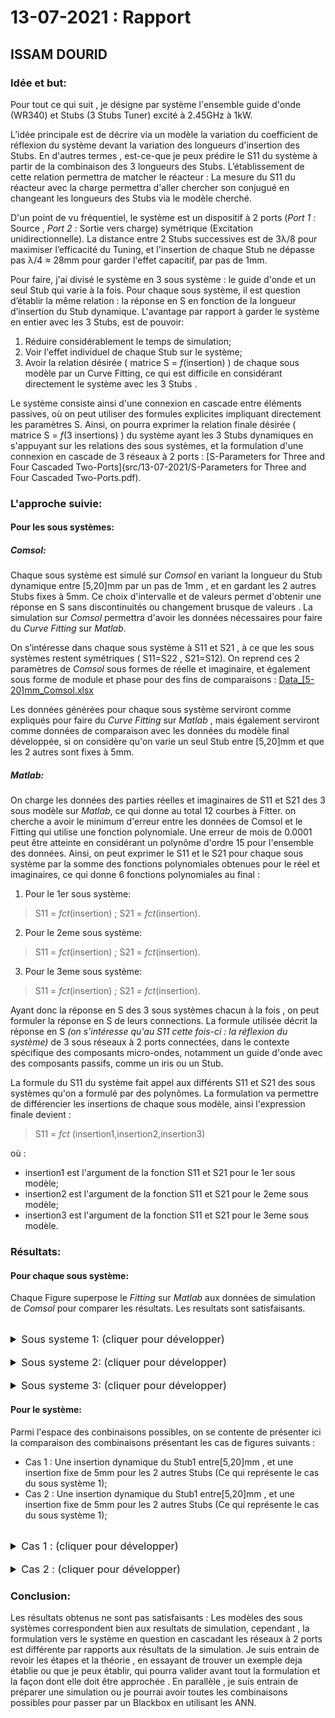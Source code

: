 # 13-07-2021 : Rapport
## ISSAM DOURID


### Idée et but:
Pour tout ce qui suit , je désigne par système l'ensemble guide d'onde (WR340) et Stubs (3 Stubs Tuner) excité à 2.45GHz à 1kW.

L’idée principale est de décrire via un modèle la variation du coefficient de réflexion du système devant la variation des longueurs d'insertion des Stubs. En d'autres termes , est-ce-que je peux prédire le S11 du système à partir de la combinaison des 3 longueurs des Stubs. L’établissement de cette relation permettra de matcher le réacteur : La mesure du S11 du réacteur avec la charge permettra d'aller chercher son conjugué en changeant les longueurs des Stubs via le modèle cherché.

D'un point de vu fréquentiel, le système est un dispositif à 2 ports (*Port 1 :* Source , *Port 2 :* Sortie vers charge) symétrique (Excitation unidirectionnelle). La distance entre 2 Stubs successives est de 3λ/8 pour maximiser l’efficacité du Tuning, et l'insertion de chaque Stub ne dépasse pas λ/4 ≈ 28mm pour garder l'effet capacitif, par pas de 1mm.

Pour faire, j'ai divisé le système en 3 sous système : le guide d'onde et un seul Stub qui varie à la fois. Pour chaque sous système, il est question d’établir la même relation : la réponse en S en fonction de la longueur d’insertion du Stub dynamique. L'avantage par rapport à garder le système en entier avec les 3 Stubs, est de pouvoir:

 1. Réduire considérablement le temps de simulation;
 2. Voir l'effet individuel de chaque Stub sur le système;
 3. Avoir la relation désirée ( matrice S = *f*(insertion) ) de chaque sous modèle par un Curve Fitting, ce qui est difficile en considérant directement le système avec les 3 Stubs .

Le système consiste ainsi d'une connexion en cascade entre éléments passives, où on peut utiliser des formules explicites impliquant directement les paramètres S. Ainsi, on pourra exprimer la relation finale désirée ( matrice S = *f*(3 insertions) ) du système ayant les 3 Stubs dynamiques en s'appuyant sur les relations des sous systèmes, et la formulation d'une connexion en cascade de 3 réseaux à 2 ports : [S-Parameters for Three and Four Cascaded Two-Ports](src/13-07-2021/S-Parameters for Three and Four Cascaded Two-Ports.pdf).

### L'approche suivie:
####  Pour les sous systèmes: 
##### Comsol:
Chaque sous système est simulé sur *Comsol* en variant la longueur du Stub dynamique entre [5,20]mm par un pas de 1mm , et en gardant les 2 autres Stubs fixes à 5mm. Ce choix d'intervalle et de valeurs permet d'obtenir une réponse en S sans discontinuités ou changement brusque de valeurs . La simulation sur *Comsol* permettra d'avoir les données nécessaires pour faire du *Curve Fitting* sur *Matlab*. 

On s’intéresse dans chaque sous système à S11 et S21 , à ce que les sous systèmes restent symétriques ( S11=S22 , S21=S12). On reprend ces 2 paramètres de *Comsol* sous formes de réelle et imaginaire, et également sous forme de module et phase pour des fins de comparaisons : [Data_[5-20]mm_Comsol.xlsx](src/Data_[5-20]mm_Comsol.xlsx)

Les données générées pour chaque sous système serviront comme expliqués pour faire du *Curve Fitting* sur *Matlab* , mais également serviront comme données de comparaison avec les données du modèle final développée, si on considère qu'on varie un seul Stub entre [5,20]mm et que les 2 autres sont fixes à 5mm.

##### Matlab:
On charge les données des parties réelles et imaginaires de S11 et S21 des 3 sous modèle sur *Matlab*, ce qui donne au total 12 courbes à Fitter. on cherche a avoir le minimum d'erreur entre les données de Comsol et le Fitting qui utilise une fonction polynomiale. Une erreur de mois de 0.0001 peut être atteinte en considérant un polynôme d'ordre 15 pour l'ensemble des données. Ainsi, on peut exprimer le S11 et le S21 pour chaque sous système par la somme des fonctions polynomiales obtenues pour le réel et imaginaires, ce qui donne 6 fonctions polynomiales au final :

 1. Pour le 1er sous système: 

> S11 = *fct*(insertion) ;
>  S21 = *fct*(insertion).

 2. Pour le 2eme sous système: 

> S11 = *fct*(insertion) ;
>  S21 = *fct*(insertion).

 3. Pour le 3eme sous système: 

> S11 = *fct*(insertion) ;
>  S21 = *fct*(insertion).

Ayant donc la réponse en S des 3 sous systèmes chacun à la fois , on peut formuler la réponse en S de leurs connections. La formule utilisée décrit la réponse en S *(on s’intéresse qu'au S11 cette fois-ci : la réflexion du système)* de 3 sous réseaux à 2 ports connectées, dans le contexte spécifique des composants micro-ondes, notamment un guide d'onde avec des composants passifs, comme un iris ou un Stub.

La formule du S11 du système fait appel aux différents S11 et  S21 des sous systèmes qu'on a formulé par des polynômes. La formulation va permettre de différencier les insertions de chaque sous modèle, ainsi l'expression finale devient : 

> S11 = *fct* (insertion1,insertion2,insertion3)

où :

 -  insertion1 est l'argument de la fonction S11 et S21 pour le 1er sous modèle;
 -  insertion2 est l'argument de la fonction S11 et S21 pour le 2eme sous modèle;
 -  insertion3 est l'argument de la fonction S11 et S21 pour le 3eme sous modèle.

### Résultats:
#### Pour chaque sous système:
Chaque Figure superpose le *Fitting* sur *Matlab* aux données de simulation de *Comsol* pour comparer les résultats.
Les resultats sont satisfaisants.

<br>
<details>
<summary style="font-size: 1.17em"> <!-- Header 3 size -->
Sous systeme 1: (cliquer pour développer)
</summary>

#### réel(S11):
<p align="center">
	<img src="../src/13-07-2021/images/subsys1-real(S11).jpg" alt="Figure 1: Real(S11) : Fitting vs Comsol">
	<br>Figure 1: Real(S11) : Fitting vs Comsol"
</p>
	
#### Imag(S11):
<p align="center">
	<img src="../src/13-07-2021/images/subsys1-imag(S11).jpg" alt="Figure 2: Imag(S11) : Fitting vs Comsol">
	<br>Figure 2: Imag(S11) : Fitting vs Comsol"
</p>

#### réel(S21):
<p align="center">
	<img src="../src/13-07-2021/images/subsys1-real(S21).jpg" alt="Figure 3: Real(S21) : Fitting vs Comsol">
	<br>Figure 3: Real(S21) : Fitting vs Comsol"
</p>
	
#### Imag(S21):
<p align="center">
	<img src="../src/13-07-2021/images/subsys1-imag(S21).jpg" alt="Figure 4: Imag(S21) : Fitting vs Comsol">
	<br>Figure 4: Imag(S21) : Fitting vs Comsol"
</p>
</details>

<br>
<details>
<summary style="font-size: 1.17em"> <!-- Header 3 size -->
Sous systeme 2: (cliquer pour développer)
</summary>

#### réel(S11):
<p align="center">
	<img src="../src/13-07-2021/images/subsys2-real(S11).jpg" alt="Figure 5: Real(S11) : Fitting vs Comsol">
	<br>Figure 5: Real(S11) : Fitting vs Comsol"
</p>
	
#### Imag(S11):
<p align="center">
	<img src="../src/13-07-2021/images/subsys2-imag(S11).jpg" alt="Figure 6: Imag(S11) : Fitting vs Comsol">
	<br>Figure 6: Imag(S11) : Fitting vs Comsol"
</p>

#### réel(S21):
<p align="center">
	<img src="../src/13-07-2021/images/subsys2-real(S21).jpg" alt="Figure 7: Real(S21) : Fitting vs Comsol">
	<br>Figure 7: Real(S21) : Fitting vs Comsol"
</p>
	
#### Imag(S21):
<p align="center">
	<img src="../src/13-07-2021/images/subsys2-imag(S21).jpg" alt="Figure 8: Imag(S21) : Fitting vs Comsol">
	<br>Figure 8: Imag(S21) : Fitting vs Comsol"
</p>
</details>

<br>
<details>
<summary style="font-size: 1.17em"> <!-- Header 3 size -->
Sous systeme 3: (cliquer pour développer)
</summary>

#### réel(S11):
<p align="center">
	<img src="../src/13-07-2021/images/subsys3-real(S11).jpg" alt="Figure 9: Real(S11) : Fitting vs Comsol">
	<br>Figure 9: Real(S11) : Fitting vs Comsol"
</p>
	
#### Imag(S11):
<p align="center">
	<img src="../src/13-07-2021/images/subsys3-imag(S11).jpg" alt="Figure 10: Imag(S11) : Fitting vs Comsol">
	<br>Figure 10: Imag(S11) : Fitting vs Comsol"
</p>

#### réel(S21):
<p align="center">
	<img src="../src/13-07-2021/images/subsys3-real(S21).jpg" alt="Figure 11: Real(S21) : Fitting vs Comsol">
	<br>Figure 11: Real(S21) : Fitting vs Comsol"
</p>
	
#### Imag(S21):
<p align="center">
	<img src="../src/13-07-2021/images/subsys3-imag(S21).jpg" alt="Figure 12: Imag(S21) : Fitting vs Comsol">
	<br>Figure 12: Imag(S21) : Fitting vs Comsol"
</p>
</details>

#### Pour le système:
Parmi l'espace des conbinaisons possibles, on se contente de présenter ici la comparaison des combinaisons présentant les cas de figures suivants :
-  Cas 1 : Une insertion dynamique du Stub1 entre[5,20]mm , et une insertion fixe de 5mm pour les 2 autres Stubs (Ce qui représente le cas du sous système 1);
-  Cas 2 : Une insertion dynamique du Stub1 entre[5,20]mm , et une insertion fixe de 5mm pour les 2 autres Stubs (Ce qui représente le cas du sous système 1);

<br>
<details>
<summary style="font-size: 1.17em"> <!-- Header 3 size -->
Cas 1 : (cliquer pour développer)
</summary>

#### réel(S11):
<p align="center">
	<img src="../src/13-07-2021/images/system-real(S11)-cas1.jpg" alt="Figure 5: Real(S11) : Fitting vs Comsol">
	<br>Figure 5: Real(S11) : Cascade vs Comsol"
</p>
	
#### Imag(S11):
<p align="center">
	<img src="../src/13-07-2021/images/system-imag(S11)-cas1.jpg" alt="Figure 6: Imag(S11) : Fitting vs Comsol">
	<br>Figure 6: Imag(S11) : Cascade vs Comsol"
</p>
</details>

<br>
<details>
<summary style="font-size: 1.17em"> <!-- Header 3 size -->
Cas 2 : (cliquer pour développer)
</summary>

#### réel(S11):
<p align="center">
	<img src="../src/13-07-2021/images/system-real(S11)-cas2.jpg" alt="Figure 5: Real(S11) : Fitting vs Comsol">
	<br>Figure 5: Real(S11) : Cascade vs Comsol"
</p>
	
#### Imag(S11):
<p align="center">
	<img src="../src/13-07-2021/images/system-imag(S11)-cas2.jpg" alt="Figure 6: Imag(S11) : Fitting vs Comsol">
	<br>Figure 6: Imag(S11) : Cascade vs Comsol"
</p>
</details>

### Conclusion:
Les résultats obtenus ne sont pas satisfaisants : Les modèles des sous systèmes correspondent bien aux resultats de simulation, cependant , la formulation vers le système en question en cascadant les réseaux à 2 ports est différente par rapports aux résultats de la simulation. Je suis entrain de revoir les étapes et la théorie , en essayant de trouver un exemple deja établie ou que je peux établir, qui pourra valider avant tout la formulation et la façon dont elle doit être approchée . En parallèle , je suis entrain de préparer une simulation ou je pourrai avoir toutes les combinaisons possibles pour passer par un Blackbox en utilisant les ANN.
